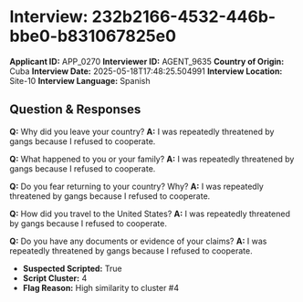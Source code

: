 # Interview: 232b2166-4532-446b-bbe0-b831067825e0
**Applicant ID:** APP_0270
**Interviewer ID:** AGENT_9635
**Country of Origin:** Cuba
**Interview Date:** 2025-05-18T17:48:25.504991
**Interview Location:** Site-10
**Interview Language:** Spanish

## Question & Responses

**Q:** Why did you leave your country?
**A:** I was repeatedly threatened by gangs because I refused to cooperate.

**Q:** What happened to you or your family?
**A:** I was repeatedly threatened by gangs because I refused to cooperate.

**Q:** Do you fear returning to your country? Why?
**A:** I was repeatedly threatened by gangs because I refused to cooperate.

**Q:** How did you travel to the United States?
**A:** I was repeatedly threatened by gangs because I refused to cooperate.

**Q:** Do you have any documents or evidence of your claims?
**A:** I was repeatedly threatened by gangs because I refused to cooperate.

- **Suspected Scripted:** True
- **Script Cluster:** 4
- **Flag Reason:** High similarity to cluster #4